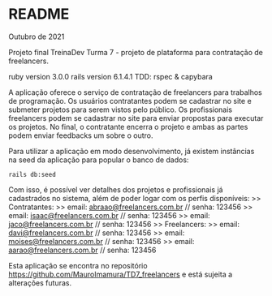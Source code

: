 # README

Outubro de 2021

Projeto final TreinaDev Turma 7 - projeto de plataforma para contratação de freelancers.

ruby version 3.0.0
rails version 6.1.4.1
TDD: rspec & capybara

A aplicação oferece o serviço de contratação de freelancers para trabalhos de programação. Os usuários contratantes podem se cadastrar no site e submeter projetos para serem vistos pelo público. Os profissionais freelancers podem se cadastrar no site para enviar propostas para executar os projetos. No final, o contratante encerra o projeto e ambas as partes podem enviar feedbacks um sobre o outro.

Para utilizar a aplicação em modo desenvolvimento, já existem instâncias na seed da aplicação para popular o banco de dados:

    rails db:seed

Com isso, é possível ver detalhes dos projetos e profissionais já cadastrados no sistema, além de poder logar com os perfis disponíveis:
    >> Contratantes:
        >> email: abraao@freelancers.com.br // senha: 123456
        >> email: isaac@freelancers.com.br // senha: 123456
        >> email: jaco@freelancers.com.br // senha: 123456
    >> Freelancers:
        >> email: davi@freelancers.com.br // senha: 123456
        >> email: moises@freelancers.com.br // senha: 123456
        >> email: aarao@freelancers.com.br // senha: 123456

Esta aplicação se encontra no repositório https://github.com/MauroImamura/TD7_freelancers e está sujeita a alterações futuras.